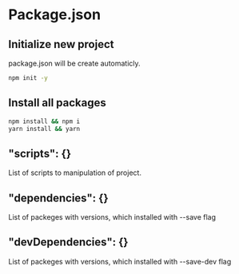 # Package.json

## Initialize new project

package.json will be create automaticly.

```bash
npm init -y
```

## Install all packages

```bash
npm install && npm i
yarn install && yarn
```

## "scripts": {}

List of scripts to manipulation of project.

## "dependencies": {}

List of packeges with versions, which installed with --save flag

## "devDependencies": {}

List of packeges with versions, which installed with --save-dev flag

